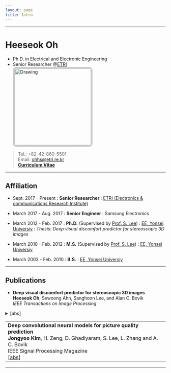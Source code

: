 ```yaml
---
layout: page
title: Intro
---
```


***

Heeseok Oh
============
- Ph.D. in Electrical and Electronic Engineering<br>
- Senior Researcher @[ETRI](http://etri.re.kr)<br>
<img src="http://ohheeseok.github.io/assets/img/DSC01682_h.jpg" alt="Drawing" style="
      height: 240px;
      border: 5px solid #ccc;
      border-radius: 10px;
      -moz-border-radius: 10px;
      -khtml-border-radius: 10px;
      -webkit-border-radius: 10px;
      "/><br>
> Tel.: +82-42-860-5501<br>
> Email: <ohhs@etri.re.kr><br>
> [**Curriculum Vitae**](http://ohheeseok.github.io/menu/heeseokoh-cv.pdf)
	  
***

Affiliation
---------

- Sept. 2017 - Present
:   **Senior Researcher** 
:	[ETRI (Electronics & communications Research Institute)](http://etri.re.kr)

- March 2017 - Aug. 2017
:   **Senior Engineer**
:	Samsung Electronics<br>

- March 2012 - Feb. 2017
:   **Ph.D.** (Supervised by [Prof. S. Lee](http://insight.yonsei.ac.kr))
:	[EE, Yonsei Universiy](http://ee.yonsei.ac.kr)
:	*Thesis: Deep visual discomfort predictor for stereoscopic 3D images*

- March 2010 - Feb. 2012
:   **M.S.** (Supervised by [Prof. S. Lee](http://insight.yonsei.ac.kr))
:	[EE, Yonsei Universiy](http://ee.yonsei.ac.kr)

- March 2003 - Feb. 2010
:   **B.S.**
:	[EE, Yonsei Universiy](http://ee.yonsei.ac.kr)

***

## Publications

- **Deep visual discomfort predictor for stereoscopic 3D images**<br>
**Heeseok Oh**, Sewoong Ahn, Sanghoon Lee, and Alan C. Bovik<br>
*IEEE Transactions on Image Processing*
<details><summary>[abs]</summary>abstract here</details>

<table class="pub_table">

<tr>
<td>
    <span class="blue_2"><strong>Deep convolutional neural models for picture quality prediction</strong></span><br>
    <strong>Jongyoo Kim</strong>, H. Zeng, D. Ghadiyaram, S. Lee, L. Zhang and A. C. Bovik<br>
    IEEE Signal Processing Magazine<br>
[<a href='javascript: none'
    onclick='toggle("abs_kim_deep_spm_2017")'>abs</a>]<br>

<div id="abs_kim_deep_spm_2017" style="text-align: justify; display: none" markdown="1">
asdfgasd
</div>

</td>
</tr>


</table>

***